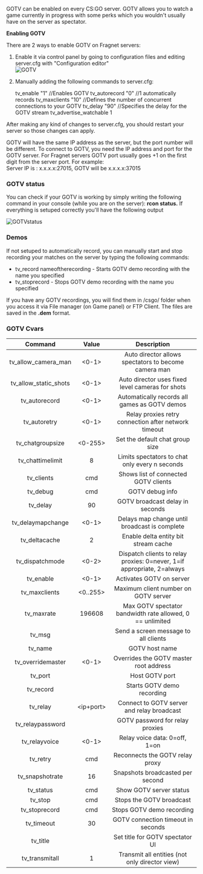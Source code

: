 GOTV can be enabled on every CS:GO server. GOTV allows you to watch a game currently in progress with some perks which you wouldn't usually have on the server as spectator.

**Enabling GOTV**  
  
There are 2 ways to enable GOTV on Fragnet servers:

1.  Enable it via control panel by going to configuration files and editing server.cfg with "Configuration editor"  
    ![GOTV](../images/fragnetgotvoptions.png)
2.  Manually adding the following commands to server.cfg:  
    
    tv\_enable "1"           //Enables GOTV
    tv\_autorecord "0"       //1 automatically records 
    tv\_maxclients "10"      //Defines the number of concurrent connections to your GOTV 
    tv\_delay "90"           //Specifies the delay for the GOTV stream
    tv\_advertise\_watchable 1
    

After making any kind of changes to server.cfg, you should restart your server so those changes can apply.

GOTV will have the same IP address as the server, but the port number will be different. To connect to GOTV, you need the IP address and port for the GOTV server. For Fragnet servers GOTV port usually goes +1 on the first digit from the server port. For example:  
Server IP is : x.x.x.x:27015, GOTV will be x.x.x.x:37015

  

### GOTV status

You can check if your GOTV is working by simply writing the following command in your console (while you are on the server): **rcon status.** If everything is setuped correctly you'll have the following output

![GOTVstatus](../images/fragnetgotv.png)

### Demos

If not setuped to automatically record, you can manually start and stop recording your matches on the server by typing the following commands:

*   tv\_record nameoftherecording - Starts GOTV demo recording with the name you specified
*   tv\_stoprecord - Stops GOTV demo recording with the name you specified 

If you have any GOTV recordings, you will find them in /csgo/ folder when you access it via File manager (on Game panel) or FTP Client. The files are saved in the **.dem** format.

### GOTV Cvars 
  
|      **Command**      |  **Value** |                             **Description**                            |
|:---------------------:|:----------:|:----------------------------------------------------------------------:|
|  tv_allow_camera_man  |    <0-1>   |          Auto director allows spectators to become camera man          |
| tv_allow_static_shots |    <0-1>   |            Auto director uses fixed level cameras for shots            |
|     tv_autorecord     |    <0-1>   |              Automatically records all games as GOTV demos             |
|      tv_autoretry     |    <0-1>   |          Relay proxies retry connection after network timeout          |
|    tv_chatgroupsize   |   <0-255>  |                     Set the default chat group size                    |
|    tv_chattimelimit   |      8     |             Limits spectators to chat only every n seconds             |
|       tv_clients      |     cmd    |                  Shows list of connected GOTV clients                  |
|        tv_debug       |     cmd    |                             GOTV debug info                            |
|        tv_delay       |     90     |                     GOTV broadcast delay in seconds                    |
|   tv_delaymapchange   |    <0-1>   |              Delays map change until broadcast is complete             |
|     tv_deltacache     |      2     |                  Enable delta entity bit stream cache                  |
|    tv_dispatchmode    |    <0-2>   | Dispatch clients to relay proxies: 0=never, 1=if appropriate, 2=always |
|       tv_enable       |    <0-1>   |                        Activates GOTV on server                        |
|     tv_maxclients     |  <0..255>  |                  Maximum client number on GOTV server                  |
|       tv_maxrate      |   196608   |        Max GOTV spectator bandwidth rate allowed, 0 == unlimited       |
|         tv_msg        |   <text>   |                  Send a screen message to all clients                  |
|        tv_name        |   <text>   |                             GOTV host name                             |
|   tv_overridemaster   |    <0-1>   |                 Overrides the GOTV master root address                 |
|        tv_port        |   <port>   |                             Host GOTV port                             |
|       tv_record       |   <text>   |                       Starts GOTV demo recording                       |
|        tv_relay       |  <ip+port> |               Connect to GOTV server and relay broadcast               |
|    tv_relaypassword   | <password> |                     GOTV password for relay proxies                    |
|     tv_relayvoice     |    <0-1>   |                      Relay voice data: 0=off, 1=on                     |
|        tv_retry       |     cmd    |                     Reconnects the GOTV relay proxy                    |
|    tv_snapshotrate    |     16     |                    Snapshots broadcasted per second                    |
|       tv_status       |     cmd    |                         Show GOTV server status                        |
|        tv_stop        |     cmd    |                        Stops the GOTV broadcast                        |
|     tv_stoprecord     |     cmd    |                        Stops GOTV demo recording                       |
|       tv_timeout      |     30     |                   GOTV connection timeout in seconds                   |
|        tv_title       |   <text>   |                     Set title for GOTV spectator UI                    |
|     tv_transmitall    |      1     |             Transmit all entities (not only director view)             |